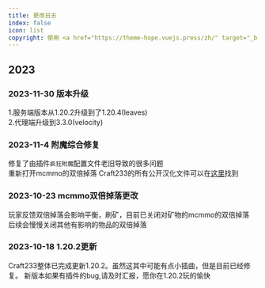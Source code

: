 ```yaml
---
title: 更改日志
index: false
icon: list
copyright: 使用 <a href="https://theme-hope.vuejs.press/zh/" target="_blank">VuePress Theme Hope</a> 主题 | Copyleft© 2023 Craft233  <a href="https://icp.gov.moe/?keyword=20232336" target="_blank">萌ICP备20232336号</a>
---
```

## 2023
### 2023-11-30 版本升级
1.服务端版本从1.20.2升级到了1.20.4(leaves)  
2.代理端升级到3.3.0(velocity)  
### 2023-11-4 附魔综合修复
修复了由插件<code>疯狂附魔</code>配置文件老旧导致的很多问题  
重新打开mcmmo的双倍掉落
Craft233的所有公开汉化文件可以在[这里](https://github.com/orgs/Craft233MC/)找到
### 2023-10-23 mcmmo双倍掉落更改
玩家反馈双倍掉落会影响平衡，刷矿，目前已关闭对矿物的mcmmo的双倍掉落  
后续会慢慢关闭其他有影响的物品的双倍掉落
### 2023-10-18 1.20.2更新
Craft233整体已完成更新1.20.2。虽然这其中可能有点小插曲，但是目前已经修复。
新版本如果有插件的bug,请及时汇报，愿你在1.20.2玩的愉快
